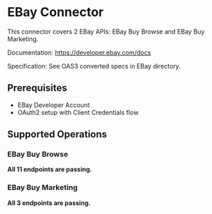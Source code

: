 # EBay Connector
This connector covers 2 EBay APIs: EBay Buy Browse and EBay Buy Marketing.

Documentation: https://developer.ebay.com/docs

Specification: See OAS3 converted specs in EBay directory.

## Prerequisites

+ EBay Developer Account
+ OAuth2 setup with Client Credentials flow

## Supported Operations

### EBay Buy Browse
**All 11 endpoints are passing.**

### EBay Buy Marketing
**All 3 endpoints are passing.**

